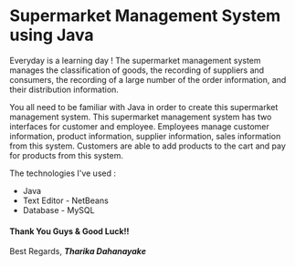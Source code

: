 # Supermarket Management System using Java
Everyday is a learning day !
The supermarket management system manages the classification of goods, the recording of suppliers and consumers, the recording of a large number of the order information, and their distribution information.

You all need to be familiar with Java in order to create this supermarket management system. This supermarket management system has two interfaces for customer and employee. Employees manage customer information, product information, supplier information, sales information from this system. Customers are able to add products to the cart and pay for products from this system. 

The technologies I've used :

- Java
- Text Editor - NetBeans
- Database - MySQL

#### Thank You Guys & Good Luck!!

Best Regards,
**_Tharika Dahanayake_**
